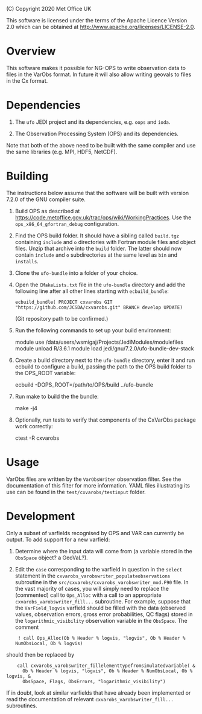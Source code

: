 (C) Copyright 2020 Met Office UK

This software is licensed under the terms of the Apache Licence Version 2.0
which can be obtained at http://www.apache.org/licenses/LICENSE-2.0.

Overview
========

This software makes it possible for NG-OPS to write observation data to files in the VarObs format. In future it will also allow writing geovals to files in the Cx format.

Dependencies
============

1. The `ufo` JEDI project and its dependencies, e.g. `oops` and `ioda`.

2. The Observation Processing System (OPS) and its dependencies.

Note that both of the above need to be built with the same compiler and use the same libraries (e.g. MPI, HDF5, NetCDF).

Building
========

The instructions below assume that the software will be built with version 7.2.0 of the GNU compiler suite.

1. Build OPS as described at https://code.metoffice.gov.uk/trac/ops/wiki/WorkingPractices. Use the `ops_x86_64_gfortran_debug` configuration.

2. Find the OPS build folder. It should have a sibling called `build.tgz` containing `include` and `o` directories with Fortran module files and object files. Unzip that archive into the `build` folder. The latter should now contain `include` and `o` subdirectories at the same level as `bin` and `installs`.

3. Clone the `ufo-bundle` into a folder of your choice. 
4. Open the `CMakeLists.txt` file in the `ufo-bundle` directory and add the following line after all other lines starting with `ecbuild_bundle`:

       ecbuild_bundle( PROJECT cxvarobs GIT "https://github.com/JCSDA/cxvarobs.git" BRANCH develop UPDATE)

   (Git repository path to be confirmed.)

5. Run the following commands to set up your build environment:

      module use /data/users/wsmigaj/Projects/JediModules/modulefiles
      module unload R/3.6.1
      module load jedi/gnu/7.2.0/ufo-bundle-dev-stack

6. Create a build directory next to the `ufo-bundle` directory, enter it and run ecbuild to configure a build, passing the path to the OPS build folder to the OPS_ROOT variable:

      ecbuild -DOPS_ROOT=/path/to/OPS/build ../ufo-bundle

7. Run make to build the the bundle:

      make -j4

8. Optionally, run tests to verify that components of the CxVarObs package work correctly:

      ctest -R cxvarobs

Usage
=====

VarObs files are written by the `VarObsWriter` observation filter. See the documentation of this filter for more information. YAML files illustrating its use can be found in the `test/cxvarobs/testinput` folder.

Development
===========

Only a subset of varfields recognised by OPS and VAR can currently be output. To add support for a new varfield:

1. Determine where the input data will come from (a variable stored in the `ObsSpace` object? a GeoVaL?).
2. Edit the `case` corresponding to the varfield in question in the `select` statement in the `cxvarobs_varobswriter_populateobservations` subroutine in the `src/cxvarobs/cxvarobs_varobswriter_mod.F90` file. In the vast majority of cases, you will simply need to replace the (commented) call to `Ops_Alloc` with a call to an appropriate `cxvarobs_varobswriter_fill...` subroutine. For example, suppose that the `VarField_logvis` varfield should be filled with the data (observed values, observation errors, gross error probabilities, QC flags) stored in the `logarithmic_visibility` observation variable in the `ObsSpace`. The comment

        ! call Ops_Alloc(Ob % Header % logvis, "logvis", Ob % Header % NumObsLocal, Ob % logvis)

should then be replaced by 

        call cxvarobs_varobswriter_fillelementtypefromsimulatedvariable( &
          Ob % Header % logvis, "logvis", Ob % Header % NumObsLocal, Ob % logvis, &
          ObsSpace, Flags, ObsErrors, "logarithmic_visibility")

If in doubt, look at similar varfields that have already been implemented or read the documentation of relevant `cxvarobs_varobswriter_fill...` subroutines.

